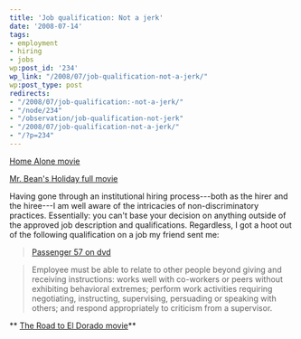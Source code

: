 ```yaml
---
title: 'Job qualification: Not a jerk'
date: '2008-07-14'
tags:
- employment
- hiring
- jobs
wp:post_id: '234'
wp_link: "/2008/07/job-qualification-not-a-jerk/"
wp:post_type: post
redirects:
- "/2008/07/job-qualification:-not-a-jerk/"
- "/node/234"
- "/observation/job-qualification-not-jerk"
- "/2008/07/job-qualification-not-a-jerk/"
- "/?p=234"
---
```


[Home Alone movie](http://www.womeningreen.org/?home_alone)

[Mr. Bean's Holiday full movie](http://www.centralbasin.org/blog/?mr_bean_s_holiday)

Having gone through an institutional hiring process---both as the hirer and the hiree---I am well aware of the intricacies of non-discriminatory practices. Essentially: you can't base your decision on anything outside of the approved job description and qualifications. Regardless, I got a hoot out of the following qualification on a job my friend sent me:

>

>

> [Passenger 57 on dvd](http://utero.pe/?passenger_57)

> Employee must be able to relate to other people beyond giving and receiving instructions: works well with co-workers or peers without exhibiting behavioral extremes; perform work activities requiring negotiating, instructing, supervising, persuading or speaking with others; and respond appropriately to criticism from a supervisor.

** [The Road to El Dorado movie](http://utero.pe/?the_road_to_el_dorado)**
